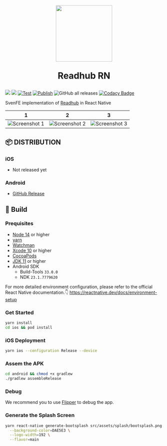 <div align="center" >
  <h1>
    <img src="./src/assets/appIcon/AppIconAlpha.png" width="180px" height="180px" />
    <p>Readhub RN</p>
  </h1>
</div>

[![](https://img.shields.io/github/package-json/dependency-version/shensven/Readhub-RN/react-native)](./package.json)
[![](https://img.shields.io/github/package-json/dependency-version/shensven/Readhub-RN/react)](./package.json)
[![Test](https://github.com/shensven/Readhub-RN/actions/workflows/test.yml/badge.svg?branch=dev)](https://github.com/shensven/Readhub-RN/actions/workflows/test.yml)
[![Publish](https://github.com/shensven/Readhub-RN/actions/workflows/publish.yml/badge.svg?branch=main)](https://github.com/shensven/Readhub-RN/actions/workflows/publish.yml)
![GitHub all releases](https://img.shields.io/github/downloads/shensven/Readhub-RN/total)
[![Codacy Badge](https://app.codacy.com/project/badge/Grade/383f840768d947f5826e9de365d05bee)](https://www.codacy.com/gh/shensven/Readhub-RN/dashboard?utm_source=github.com&utm_medium=referral&utm_content=shensven/Readhub-RN&utm_campaign=Badge_Grade)

SvenFE implementation of [Readhub](https://readhub.cn) in React Native

|                            1                             |                            2                             |                            3                             |
| :------------------------------------------------------: | :------------------------------------------------------: | :------------------------------------------------------: |
| ![Screenshot 1](src/assets/Screenshots/screenshot-1.png) | ![Screenshot 2](src/assets/Screenshots/screenshot-2.png) | ![Screenshot 3](src/assets/Screenshots/screenshot-3.png) |

## 📦 DISTRIBUTION

### iOS

- Not released yet

### Android

- [GitHub Release](https://github.com/shensven/Readhub-RN/releases)

## 🔨 Build

### Prequisites

- [Node 14](https://nodejs.org) or higher
- [yarn](https://yarnpkg.com/getting-started/install)
- [Watchman](https://facebook.github.io/watchman)
- [Xcode 10](https://developer.apple.com/xcode/resources) or higher
- [CocoaPods](https://guides.cocoapods.org/using/getting-started.html)
- [JDK 11](https://formulae.brew.sh/formula/openjdk@11) or higher
- Android SDK
  - Build-Tools `33.0.0`
  - NDK `23.1.7779620`

For more detailed environment configuration, please refer to the official React Native documentation.👇
https://reactnative.dev/docs/environment-setup

### Get Started

```sh
yarn install
cd ios && pod install
```

### iOS Deployment

```sh
yarn ios --configuration Release --device
```

### Assem the APK

```sh
cd android && chmod +x gradlew
./gradlew assembleRelease
```

### Debug

We recommend you to use [Flipper](https://fbflipper.com/) to debug the app.

### Generate the Splash Screen

```sh
yarn react-native generate-bootsplash src/assets/splash/bootsplash.png \
  --background-color=DAE5E3 \
  --logo-width=192 \
  --flavor=main
```
